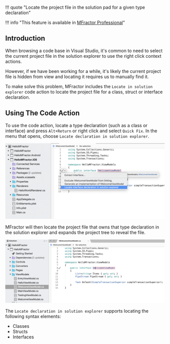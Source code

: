 !!! quote "Locate the project file in the solution pad for a given type declaration"

!!! info "This feature is available in [MFractor Professional](https://www.mfractor.com/products/mfractor-professional)"

## Introduction

When browsing a code base in Visual Studio, it's common to need to select the current project file in the solution explorer to use the right click context actions.

However, if we have been working for a while, it's likely the current project file is hidden from view and locating it requires us to manually find it.

To make solve this problem, MFractor includes the `Locate in solution explorer` code action to locate the project file for a class, struct or interface declaration.

## Using The Code Action

To use the code action, locate a type declaration (such as a class or interface) and press `Alt+Return` or right click and select `Quick Fix`. In the menu that opens, choose `Locate declaration in solution explorer`.

![Invoking the Locate In Solution Explorer from the Quick Fix  or Keyboard Shortcut](/img/csharp/code-actions/locate-in-explorer-01.png)

MFractor will then locate the project file that owns that type declaration in the solution explorer and expands the project tree to reveal the file.

![The result of the locate in solution explorer code action](/img/csharp/code-actions/locate-in-explorer-02.png)

The `Locate declaration in solution explorer` supports locating the following syntax elements:

 * Classes
 * Structs
 * Interfaces
